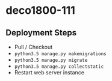 # deco1800-111

## Deployment Steps
 - Pull / Checkout
 - `python3.5 manage.py makemigrations`
 - `python3.5 manage.py migrate`
 - `python3.5 manage.py collectstatic`
 - Restart web server instance
